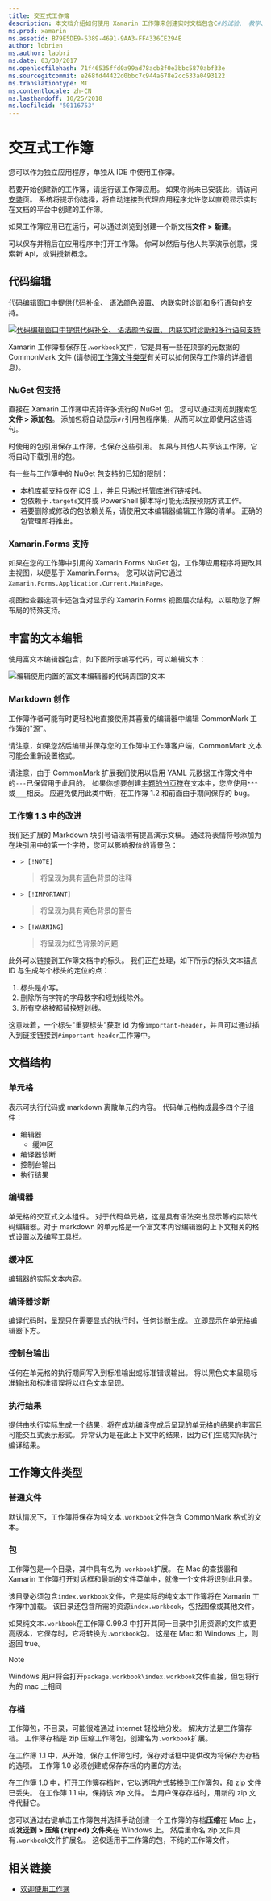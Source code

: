```yaml
---
title: 交互式工作簿
description: 本文档介绍如何使用 Xamarin 工作簿来创建实时文档包含C#的试验、 教学、 培训或浏览代码。
ms.prod: xamarin
ms.assetid: B79E5DE9-5389-4691-9AA3-FF4336CE294E
author: lobrien
ms.author: laobri
ms.date: 03/30/2017
ms.openlocfilehash: 71f46535ffd0a99ad78acb8f0e3bbc5870abf33e
ms.sourcegitcommit: e268fd44422d0bbc7c944a678e2cc633a0493122
ms.translationtype: MT
ms.contentlocale: zh-CN
ms.lasthandoff: 10/25/2018
ms.locfileid: "50116753"
---
```

# <a name="interactive-workbooks"></a>交互式工作簿

您可以作为独立应用程序，单独从 IDE 中使用工作簿。

若要开始创建新的工作簿，请运行该工作簿应用。 如果你尚未已安装此，请访问[安装](~/tools/workbooks/install.md#install)页。 系统将提示你选择，将自动连接到代理应用程序允许您以直观显示实时在文档的平台中创建的工作簿。

如果工作簿应用已在运行，可以通过浏览到创建一个新文档**文件 > 新建**。

可以保存并稍后在应用程序中打开工作簿。 你可以然后与他人共享演示创意，探索新 Api，或讲授新概念。

## <a name="code-editing"></a>代码编辑

代码编辑窗口中提供代码补全、 语法颜色设置、 内联实时诊断和多行语句的支持。

[ ![](workbook-images/inspector-0.6.0-repl-small.png "代码编辑窗口中提供代码补全、 语法颜色设置、 内联实时诊断和多行语句支持")](workbook-images/inspector-0.6.0-repl.png#lightbox)

Xamarin 工作簿都保存在`.workbook`文件，它是具有一些在顶部的元数据的 CommonMark 文件 (请参阅[工作簿文件类型](#workbooks-files-types)有关可以如何保存工作簿的详细信息)。

### <a name="nuget-package-support"></a>NuGet 包支持

直接在 Xamarin 工作簿中支持许多流行的 NuGet 包。 您可以通过浏览到搜索包**文件 > 添加包**。 添加包将自动显示`#r`引用包程序集，从而可以立即使用这些语句。

时使用的包引用保存工作簿，也保存这些引用。 如果与其他人共享该工作簿，它将自动下载引用的包。

有一些与工作簿中的 NuGet 包支持的已知的限制：

- 本机库都支持仅在 iOS 上，并且只通过托管库进行链接时。
- 包依赖于`.targets`文件或 PowerShell 脚本将可能无法按预期方式工作。
- 若要删除或修改的包依赖关系，请使用文本编辑器编辑工作簿的清单。 正确的包管理即将推出。

### <a name="xamarinforms-support"></a>Xamarin.Forms 支持

如果在您的工作簿中引用的 Xamarin.Forms NuGet 包，工作簿应用程序将更改其主视图，以便基于 Xamarin.Forms。 您可以访问它通过`Xamarin.Forms.Application.Current.MainPage`。

视图检查器选项卡还包含对显示的 Xamarin.Forms 视图层次结构，以帮助您了解布局的特殊支持。

## <a name="rich-text-editing"></a>丰富的文本编辑

使用富文本编辑器包含，如下图所示编写代码，可以编辑文本：

![](workbook-images/inspector-0.6.2-editing.gif "编辑使用内置的富文本编辑器的代码周围的文本")

### <a name="markdown-authoring"></a>Markdown 创作

工作簿作者可能有时更轻松地直接使用其喜爱的编辑器中编辑 CommonMark 工作簿的"源"。

请注意，如果您然后编辑并保存您的工作簿中工作簿客户端，CommonMark 文本可能会重新设置格式。

请注意，由于 CommonMark 扩展我们使用以启用 YAML 元数据工作簿文件中的`---`已保留用于此目的。 如果你想要创建[主题的分页符](http://spec.commonmark.org/0.27/#thematic-break)在文本中，您应使用`***`或`___`相反。 应避免使用此类中断，在工作簿 1.2 和前面由于期间保存的 bug。

### <a name="improvements-in-workbooks-13"></a>工作簿 1.3 中的改进

我们还扩展的 Markdown 块引号语法稍有提高演示文稿。 通过将表情符号添加为在块引用中的第一个字符，您可以影响报价的背景色：

- `> [!NOTE]`
    > 将呈现为具有蓝色背景的注释
- `> [!IMPORTANT]`
    > 将呈现为具有黄色背景的警告
- `> [!WARNING]`
    > 将呈现为红色背景的问题

此外可以链接到工作簿文档中的标头。 我们正在处理，如下所示的标头文本锚点 ID 与生成每个标头的定位的点：

1. 标头是小写。
1. 删除所有字符的字母数字和短划线除外。
1. 所有空格被都替换短划线。

这意味着，一个标头"重要标头"获取 id 为像`important-header`，并且可以通过插入到链接链接到`#important-header`工作簿中。

## <a name="document-structure"></a>文档结构

### <a name="cell"></a>单元格

表示可执行代码或 markdown 离散单元的内容。 代码单元格构成最多四个子组件：

- 编辑器
  - 缓冲区
- 编译器诊断
- 控制台输出
- 执行结果

### <a name="editor"></a>编辑器

单元格的交互式文本组件。 对于代码单元格，这是具有语法突出显示等的实际代码编辑器。对于 markdown 的单元格是一个富文本内容编辑器的上下文相关的格式设置以及编写工具栏。

### <a name="buffer"></a>缓冲区

编辑器的实际文本内容。

### <a name="compiler-diagnostics"></a>编译器诊断

编译代码时，呈现只在需要显式的执行时，任何诊断生成。 立即显示在单元格编辑器下方。

### <a name="console-output"></a>控制台输出

任何在单元格的执行期间写入到标准输出或标准错误输出。 将以黑色文本呈现标准输出和标准错误将以红色文本呈现。

### <a name="execution-results"></a>执行结果

提供由执行实际生成一个结果，将在成功编译完成后呈现的单元格的结果的丰富且可能交互式表示形式。 异常认为是在此上下文中的结果，因为它们生成实际执行编译结果。

## <a name="workbooks-files-types"></a>工作簿文件类型

### <a name="plain-files"></a>普通文件

默认情况下，工作簿将保存为纯文本`.workbook`文件包含 CommonMark 格式的文本。

### <a name="packages"></a>包

工作簿包是一个目录，其中具有名为`.workbook`扩展。
在 Mac 的查找器和 Xamarin 工作簿打开对话框和最新的文件菜单中，就像一个文件将识别此目录。

该目录必须包含`index.workbook`文件，它是实际的纯文本工作簿将在 Xamarin 工作簿中加载。 该目录还包含所需的资源`index.workbook`，包括图像或其他文件。

如果纯文本`.workbook`在工作簿 0.99.3 中打开其同一目录中引用资源的文件或更高版本，它保存时，它将转换为`.workbook`包。 这是在 Mac 和 Windows 上，则返回 true。

> [!NOTE]
> Windows 用户将会打开`package.workbook\index.workbook`文件直接，但包将行为的 mac 上相同

### <a name="archives"></a>存档

工作簿包，不目录，可能很难通过 internet 轻松地分发。 解决方法是工作簿存档。 工作簿存档是 zip 压缩工作簿包，创建名为`.workbook`扩展。

在工作簿 1.1 中，从开始，保存工作簿包时，保存对话框中提供改为将保存为存档的选项。 工作簿 1.0 必须创建或保存存档的内置的方法。

在工作簿 1.0 中，打开工作簿存档时，它以透明方式转换到工作簿包，和 zip 文件已丢失。 在工作簿 1.1 中，保持该 zip 文件。 当用户保存存档时，用新的 zip 文件代替它。

您可以通过右键单击工作簿包并选择手动创建一个工作簿的存档**压缩**在 Mac 上，或**发送到 > 压缩 (zipped) 文件夹**在 Windows 上。 然后重命名 zip 文件具有`.workbook`文件扩展名。 这仅适用于工作簿的包，不纯的工作簿文件。

## <a name="related-links"></a>相关链接

- [欢迎使用工作簿](https://developer.xamarin.com/workbooks/workbooks/getting-started/welcome.workbook)
